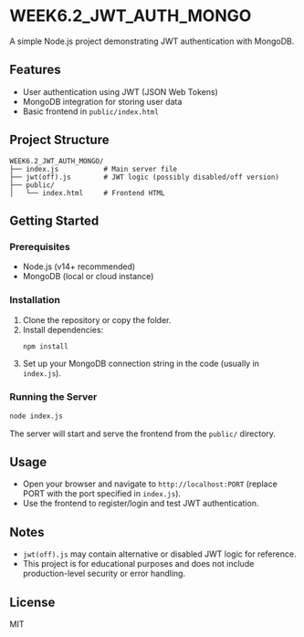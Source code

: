 # WEEK6.2_JWT_AUTH_MONGO

A simple Node.js project demonstrating JWT authentication with MongoDB.

## Features
- User authentication using JWT (JSON Web Tokens)
- MongoDB integration for storing user data
- Basic frontend in `public/index.html`

## Project Structure
```
WEEK6.2_JWT_AUTH_MONGO/
├── index.js           # Main server file
├── jwt(off).js        # JWT logic (possibly disabled/off version)
├── public/
│   └── index.html     # Frontend HTML
```

## Getting Started

### Prerequisites
- Node.js (v14+ recommended)
- MongoDB (local or cloud instance)

### Installation
1. Clone the repository or copy the folder.
2. Install dependencies:
   ```bash
   npm install
   ```
3. Set up your MongoDB connection string in the code (usually in `index.js`).

### Running the Server
```bash
node index.js
```

The server will start and serve the frontend from the `public/` directory.

## Usage
- Open your browser and navigate to `http://localhost:PORT` (replace PORT with the port specified in `index.js`).
- Use the frontend to register/login and test JWT authentication.

## Notes
- `jwt(off).js` may contain alternative or disabled JWT logic for reference.
- This project is for educational purposes and does not include production-level security or error handling.

## License
MIT


